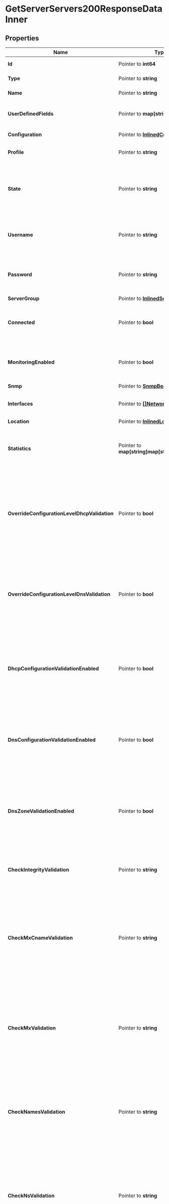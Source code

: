 # GetServerServers200ResponseDataInner

## Properties

Name | Type | Description | Notes
------------ | ------------- | ------------- | -------------
**Id** | Pointer to **int64** | The resource identifier. | [optional] 
**Type** | Pointer to **string** | The resource type. | [optional] 
**Name** | Pointer to **string** | The name of the resource. | [optional] 
**UserDefinedFields** | Pointer to **map[string]string** | User-defined fields set for the resource. | [optional] 
**Configuration** | Pointer to [**InlinedConfiguration**](InlinedConfiguration.md) |  | [optional] [readonly] 
**Profile** | Pointer to **string** | The profile of the server. | [optional] 
**State** | Pointer to **string** | The current state of the server, indicating whether the server is enabled or disabled. | [optional] 
**Username** | Pointer to **string** | The username used to authenticate with the server. | [optional] 
**Password** | Pointer to **string** | The password used to authenticate with the server. | [optional] 
**ServerGroup** | Pointer to [**InlinedServerGroup**](InlinedServerGroup.md) |  | [optional] 
**Connected** | Pointer to **bool** | Indicates whether the server is connected to Address Manager. | [optional] 
**MonitoringEnabled** | Pointer to **bool** | Indicates whether monitoring service is enabled on the server. | [optional] 
**Snmp** | Pointer to [**SnmpBean**](SnmpBean.md) |  | [optional] 
**Interfaces** | Pointer to [**[]NetworkInterface**](NetworkInterface.md) | The list of network interfaces of the server. | [optional] 
**Location** | Pointer to [**InlinedLocation**](InlinedLocation.md) |  | [optional] 
**Statistics** | Pointer to **map[string]map[string]interface{}** | Displays statistics information collected from the monitoring service. | [optional] [readonly] 
**OverrideConfigurationLevelDhcpValidation** | Pointer to **bool** | Indicates whether DHCP deployment validation settings configured at the configuration level are overridden at the server level. | [optional] 
**OverrideConfigurationLevelDnsValidation** | Pointer to **bool** | Indicates whether DNS deployment validation settings configured at the configuration level are overridden at the server level. | [optional] 
**DhcpConfigurationValidationEnabled** | Pointer to **bool** | Indicates whether the syntax of the dhcpd.conf file is validated prior to deployment from Address Manager. | [optional] 
**DnsConfigurationValidationEnabled** | Pointer to **bool** | Indicates whether the syntax of the named.conf file is validated prior to deployment from Address Manager. | [optional] 
**DnsZoneValidationEnabled** | Pointer to **bool** | Indicates whether the syntax of each DNS zone file is validated prior to deployment from Address Manager. | [optional] 
**CheckIntegrityValidation** | Pointer to **string** | The method for which the syntax checks of the DNS zone file is checked. | [optional] 
**CheckMxCnameValidation** | Pointer to **string** | Checks if MX records point to a CNAME record rather than an A or AAAA, and determines how Address Manager handles conditions found by the check. | [optional] 
**CheckMxValidation** | Pointer to **string** | Checks if MX records point to an IP address rather than an A or AAAA, and determines how Address Manager handles conditions found by the check. | [optional] 
**CheckNamesValidation** | Pointer to **string** | Checks the names within the DNS zone files and determines how Address Manager handles conditions found by the check. | [optional] 
**CheckNsValidation** | Pointer to **string** | Checks if NS records point to an IP address rather than an A or AAAA, and determines how Address Manager handles conditions found by the check. | [optional] 
**CheckSrvCnameValidation** | Pointer to **string** | Checks if SRV records point to a CNAME record rather than an A or AAAA, and determines how Address Manager handles conditions found by the check. | [optional] 
**CheckWildcardValidation** | Pointer to **string** | Checks for wildcards in zone names that don&#39;t appear as the last segment of a zone name, and determines how Address Manager handles conditions found by the check. | [optional] 
**PrivateAddress** | Pointer to **string** | The private IP address of the server. | [optional] 
**EncryptedNotificationsEnabled** | Pointer to **bool** | Indicates whether notifications are encrypted between Address Manager and the DNS/DHCP Server | [optional] 
**ManagementUrl** | Pointer to **string** | Specifies the management URL for an F5 LTM or GTM server. | [optional] 
**SelfIpAddress** | Pointer to **string** | Specifies the self URL for an F5 GTM server. | [optional] 
**HaBackboneEnabled** | Pointer to **bool** | Indicates whether a backbone is enabled between nodes of a high-availability pair. | [optional] 
**HaPingAddress** | Pointer to **string** | Sets the ping address of the high-availability pair. | [optional] 
**DhcpServicePrincipal** | Pointer to [**InlinedKerberosServicePrincipal**](InlinedKerberosServicePrincipal.md) |  | [optional] 
**DnsServicePrincipal** | Pointer to [**InlinedKerberosServicePrincipal**](InlinedKerberosServicePrincipal.md) |  | [optional] 
**DedicatedManagementEnabled** | Pointer to **bool** | Indicates whether dedicated management is enabled on the server. | [optional] 
**HaRole** | Pointer to **string** |  | [optional] [readonly] 
**HaPeerConnectionState** | Pointer to **string** |  | [optional] [readonly] 
**HaDiskState** | Pointer to **string** |  | [optional] [readonly] 
**HsmSupportEnabled** | Pointer to **bool** | Indicates whether HSM is enabled on the server. | [optional] 
**InterfaceRedundancyEnabled** | Pointer to **bool** | Indicates whether interface redundancy is enabled on the server. | [optional] 
**InheritedFields** | Pointer to **[]string** |  | [optional] [readonly] 
**Links** | Pointer to [**ResourceLinks**](ResourceLinks.md) |  | [optional] 

## Methods

### NewGetServerServers200ResponseDataInner

`func NewGetServerServers200ResponseDataInner() *GetServerServers200ResponseDataInner`

NewGetServerServers200ResponseDataInner instantiates a new GetServerServers200ResponseDataInner object
This constructor will assign default values to properties that have it defined,
and makes sure properties required by API are set, but the set of arguments
will change when the set of required properties is changed

### NewGetServerServers200ResponseDataInnerWithDefaults

`func NewGetServerServers200ResponseDataInnerWithDefaults() *GetServerServers200ResponseDataInner`

NewGetServerServers200ResponseDataInnerWithDefaults instantiates a new GetServerServers200ResponseDataInner object
This constructor will only assign default values to properties that have it defined,
but it doesn't guarantee that properties required by API are set

### GetId

`func (o *GetServerServers200ResponseDataInner) GetId() int64`

GetId returns the Id field if non-nil, zero value otherwise.

### GetIdOk

`func (o *GetServerServers200ResponseDataInner) GetIdOk() (*int64, bool)`

GetIdOk returns a tuple with the Id field if it's non-nil, zero value otherwise
and a boolean to check if the value has been set.

### SetId

`func (o *GetServerServers200ResponseDataInner) SetId(v int64)`

SetId sets Id field to given value.

### HasId

`func (o *GetServerServers200ResponseDataInner) HasId() bool`

HasId returns a boolean if a field has been set.

### GetType

`func (o *GetServerServers200ResponseDataInner) GetType() string`

GetType returns the Type field if non-nil, zero value otherwise.

### GetTypeOk

`func (o *GetServerServers200ResponseDataInner) GetTypeOk() (*string, bool)`

GetTypeOk returns a tuple with the Type field if it's non-nil, zero value otherwise
and a boolean to check if the value has been set.

### SetType

`func (o *GetServerServers200ResponseDataInner) SetType(v string)`

SetType sets Type field to given value.

### HasType

`func (o *GetServerServers200ResponseDataInner) HasType() bool`

HasType returns a boolean if a field has been set.

### GetName

`func (o *GetServerServers200ResponseDataInner) GetName() string`

GetName returns the Name field if non-nil, zero value otherwise.

### GetNameOk

`func (o *GetServerServers200ResponseDataInner) GetNameOk() (*string, bool)`

GetNameOk returns a tuple with the Name field if it's non-nil, zero value otherwise
and a boolean to check if the value has been set.

### SetName

`func (o *GetServerServers200ResponseDataInner) SetName(v string)`

SetName sets Name field to given value.

### HasName

`func (o *GetServerServers200ResponseDataInner) HasName() bool`

HasName returns a boolean if a field has been set.

### GetUserDefinedFields

`func (o *GetServerServers200ResponseDataInner) GetUserDefinedFields() map[string]string`

GetUserDefinedFields returns the UserDefinedFields field if non-nil, zero value otherwise.

### GetUserDefinedFieldsOk

`func (o *GetServerServers200ResponseDataInner) GetUserDefinedFieldsOk() (*map[string]string, bool)`

GetUserDefinedFieldsOk returns a tuple with the UserDefinedFields field if it's non-nil, zero value otherwise
and a boolean to check if the value has been set.

### SetUserDefinedFields

`func (o *GetServerServers200ResponseDataInner) SetUserDefinedFields(v map[string]string)`

SetUserDefinedFields sets UserDefinedFields field to given value.

### HasUserDefinedFields

`func (o *GetServerServers200ResponseDataInner) HasUserDefinedFields() bool`

HasUserDefinedFields returns a boolean if a field has been set.

### GetConfiguration

`func (o *GetServerServers200ResponseDataInner) GetConfiguration() InlinedConfiguration`

GetConfiguration returns the Configuration field if non-nil, zero value otherwise.

### GetConfigurationOk

`func (o *GetServerServers200ResponseDataInner) GetConfigurationOk() (*InlinedConfiguration, bool)`

GetConfigurationOk returns a tuple with the Configuration field if it's non-nil, zero value otherwise
and a boolean to check if the value has been set.

### SetConfiguration

`func (o *GetServerServers200ResponseDataInner) SetConfiguration(v InlinedConfiguration)`

SetConfiguration sets Configuration field to given value.

### HasConfiguration

`func (o *GetServerServers200ResponseDataInner) HasConfiguration() bool`

HasConfiguration returns a boolean if a field has been set.

### GetProfile

`func (o *GetServerServers200ResponseDataInner) GetProfile() string`

GetProfile returns the Profile field if non-nil, zero value otherwise.

### GetProfileOk

`func (o *GetServerServers200ResponseDataInner) GetProfileOk() (*string, bool)`

GetProfileOk returns a tuple with the Profile field if it's non-nil, zero value otherwise
and a boolean to check if the value has been set.

### SetProfile

`func (o *GetServerServers200ResponseDataInner) SetProfile(v string)`

SetProfile sets Profile field to given value.

### HasProfile

`func (o *GetServerServers200ResponseDataInner) HasProfile() bool`

HasProfile returns a boolean if a field has been set.

### GetState

`func (o *GetServerServers200ResponseDataInner) GetState() string`

GetState returns the State field if non-nil, zero value otherwise.

### GetStateOk

`func (o *GetServerServers200ResponseDataInner) GetStateOk() (*string, bool)`

GetStateOk returns a tuple with the State field if it's non-nil, zero value otherwise
and a boolean to check if the value has been set.

### SetState

`func (o *GetServerServers200ResponseDataInner) SetState(v string)`

SetState sets State field to given value.

### HasState

`func (o *GetServerServers200ResponseDataInner) HasState() bool`

HasState returns a boolean if a field has been set.

### GetUsername

`func (o *GetServerServers200ResponseDataInner) GetUsername() string`

GetUsername returns the Username field if non-nil, zero value otherwise.

### GetUsernameOk

`func (o *GetServerServers200ResponseDataInner) GetUsernameOk() (*string, bool)`

GetUsernameOk returns a tuple with the Username field if it's non-nil, zero value otherwise
and a boolean to check if the value has been set.

### SetUsername

`func (o *GetServerServers200ResponseDataInner) SetUsername(v string)`

SetUsername sets Username field to given value.

### HasUsername

`func (o *GetServerServers200ResponseDataInner) HasUsername() bool`

HasUsername returns a boolean if a field has been set.

### GetPassword

`func (o *GetServerServers200ResponseDataInner) GetPassword() string`

GetPassword returns the Password field if non-nil, zero value otherwise.

### GetPasswordOk

`func (o *GetServerServers200ResponseDataInner) GetPasswordOk() (*string, bool)`

GetPasswordOk returns a tuple with the Password field if it's non-nil, zero value otherwise
and a boolean to check if the value has been set.

### SetPassword

`func (o *GetServerServers200ResponseDataInner) SetPassword(v string)`

SetPassword sets Password field to given value.

### HasPassword

`func (o *GetServerServers200ResponseDataInner) HasPassword() bool`

HasPassword returns a boolean if a field has been set.

### GetServerGroup

`func (o *GetServerServers200ResponseDataInner) GetServerGroup() InlinedServerGroup`

GetServerGroup returns the ServerGroup field if non-nil, zero value otherwise.

### GetServerGroupOk

`func (o *GetServerServers200ResponseDataInner) GetServerGroupOk() (*InlinedServerGroup, bool)`

GetServerGroupOk returns a tuple with the ServerGroup field if it's non-nil, zero value otherwise
and a boolean to check if the value has been set.

### SetServerGroup

`func (o *GetServerServers200ResponseDataInner) SetServerGroup(v InlinedServerGroup)`

SetServerGroup sets ServerGroup field to given value.

### HasServerGroup

`func (o *GetServerServers200ResponseDataInner) HasServerGroup() bool`

HasServerGroup returns a boolean if a field has been set.

### GetConnected

`func (o *GetServerServers200ResponseDataInner) GetConnected() bool`

GetConnected returns the Connected field if non-nil, zero value otherwise.

### GetConnectedOk

`func (o *GetServerServers200ResponseDataInner) GetConnectedOk() (*bool, bool)`

GetConnectedOk returns a tuple with the Connected field if it's non-nil, zero value otherwise
and a boolean to check if the value has been set.

### SetConnected

`func (o *GetServerServers200ResponseDataInner) SetConnected(v bool)`

SetConnected sets Connected field to given value.

### HasConnected

`func (o *GetServerServers200ResponseDataInner) HasConnected() bool`

HasConnected returns a boolean if a field has been set.

### GetMonitoringEnabled

`func (o *GetServerServers200ResponseDataInner) GetMonitoringEnabled() bool`

GetMonitoringEnabled returns the MonitoringEnabled field if non-nil, zero value otherwise.

### GetMonitoringEnabledOk

`func (o *GetServerServers200ResponseDataInner) GetMonitoringEnabledOk() (*bool, bool)`

GetMonitoringEnabledOk returns a tuple with the MonitoringEnabled field if it's non-nil, zero value otherwise
and a boolean to check if the value has been set.

### SetMonitoringEnabled

`func (o *GetServerServers200ResponseDataInner) SetMonitoringEnabled(v bool)`

SetMonitoringEnabled sets MonitoringEnabled field to given value.

### HasMonitoringEnabled

`func (o *GetServerServers200ResponseDataInner) HasMonitoringEnabled() bool`

HasMonitoringEnabled returns a boolean if a field has been set.

### GetSnmp

`func (o *GetServerServers200ResponseDataInner) GetSnmp() SnmpBean`

GetSnmp returns the Snmp field if non-nil, zero value otherwise.

### GetSnmpOk

`func (o *GetServerServers200ResponseDataInner) GetSnmpOk() (*SnmpBean, bool)`

GetSnmpOk returns a tuple with the Snmp field if it's non-nil, zero value otherwise
and a boolean to check if the value has been set.

### SetSnmp

`func (o *GetServerServers200ResponseDataInner) SetSnmp(v SnmpBean)`

SetSnmp sets Snmp field to given value.

### HasSnmp

`func (o *GetServerServers200ResponseDataInner) HasSnmp() bool`

HasSnmp returns a boolean if a field has been set.

### GetInterfaces

`func (o *GetServerServers200ResponseDataInner) GetInterfaces() []NetworkInterface`

GetInterfaces returns the Interfaces field if non-nil, zero value otherwise.

### GetInterfacesOk

`func (o *GetServerServers200ResponseDataInner) GetInterfacesOk() (*[]NetworkInterface, bool)`

GetInterfacesOk returns a tuple with the Interfaces field if it's non-nil, zero value otherwise
and a boolean to check if the value has been set.

### SetInterfaces

`func (o *GetServerServers200ResponseDataInner) SetInterfaces(v []NetworkInterface)`

SetInterfaces sets Interfaces field to given value.

### HasInterfaces

`func (o *GetServerServers200ResponseDataInner) HasInterfaces() bool`

HasInterfaces returns a boolean if a field has been set.

### GetLocation

`func (o *GetServerServers200ResponseDataInner) GetLocation() InlinedLocation`

GetLocation returns the Location field if non-nil, zero value otherwise.

### GetLocationOk

`func (o *GetServerServers200ResponseDataInner) GetLocationOk() (*InlinedLocation, bool)`

GetLocationOk returns a tuple with the Location field if it's non-nil, zero value otherwise
and a boolean to check if the value has been set.

### SetLocation

`func (o *GetServerServers200ResponseDataInner) SetLocation(v InlinedLocation)`

SetLocation sets Location field to given value.

### HasLocation

`func (o *GetServerServers200ResponseDataInner) HasLocation() bool`

HasLocation returns a boolean if a field has been set.

### GetStatistics

`func (o *GetServerServers200ResponseDataInner) GetStatistics() map[string]map[string]interface{}`

GetStatistics returns the Statistics field if non-nil, zero value otherwise.

### GetStatisticsOk

`func (o *GetServerServers200ResponseDataInner) GetStatisticsOk() (*map[string]map[string]interface{}, bool)`

GetStatisticsOk returns a tuple with the Statistics field if it's non-nil, zero value otherwise
and a boolean to check if the value has been set.

### SetStatistics

`func (o *GetServerServers200ResponseDataInner) SetStatistics(v map[string]map[string]interface{})`

SetStatistics sets Statistics field to given value.

### HasStatistics

`func (o *GetServerServers200ResponseDataInner) HasStatistics() bool`

HasStatistics returns a boolean if a field has been set.

### GetOverrideConfigurationLevelDhcpValidation

`func (o *GetServerServers200ResponseDataInner) GetOverrideConfigurationLevelDhcpValidation() bool`

GetOverrideConfigurationLevelDhcpValidation returns the OverrideConfigurationLevelDhcpValidation field if non-nil, zero value otherwise.

### GetOverrideConfigurationLevelDhcpValidationOk

`func (o *GetServerServers200ResponseDataInner) GetOverrideConfigurationLevelDhcpValidationOk() (*bool, bool)`

GetOverrideConfigurationLevelDhcpValidationOk returns a tuple with the OverrideConfigurationLevelDhcpValidation field if it's non-nil, zero value otherwise
and a boolean to check if the value has been set.

### SetOverrideConfigurationLevelDhcpValidation

`func (o *GetServerServers200ResponseDataInner) SetOverrideConfigurationLevelDhcpValidation(v bool)`

SetOverrideConfigurationLevelDhcpValidation sets OverrideConfigurationLevelDhcpValidation field to given value.

### HasOverrideConfigurationLevelDhcpValidation

`func (o *GetServerServers200ResponseDataInner) HasOverrideConfigurationLevelDhcpValidation() bool`

HasOverrideConfigurationLevelDhcpValidation returns a boolean if a field has been set.

### GetOverrideConfigurationLevelDnsValidation

`func (o *GetServerServers200ResponseDataInner) GetOverrideConfigurationLevelDnsValidation() bool`

GetOverrideConfigurationLevelDnsValidation returns the OverrideConfigurationLevelDnsValidation field if non-nil, zero value otherwise.

### GetOverrideConfigurationLevelDnsValidationOk

`func (o *GetServerServers200ResponseDataInner) GetOverrideConfigurationLevelDnsValidationOk() (*bool, bool)`

GetOverrideConfigurationLevelDnsValidationOk returns a tuple with the OverrideConfigurationLevelDnsValidation field if it's non-nil, zero value otherwise
and a boolean to check if the value has been set.

### SetOverrideConfigurationLevelDnsValidation

`func (o *GetServerServers200ResponseDataInner) SetOverrideConfigurationLevelDnsValidation(v bool)`

SetOverrideConfigurationLevelDnsValidation sets OverrideConfigurationLevelDnsValidation field to given value.

### HasOverrideConfigurationLevelDnsValidation

`func (o *GetServerServers200ResponseDataInner) HasOverrideConfigurationLevelDnsValidation() bool`

HasOverrideConfigurationLevelDnsValidation returns a boolean if a field has been set.

### GetDhcpConfigurationValidationEnabled

`func (o *GetServerServers200ResponseDataInner) GetDhcpConfigurationValidationEnabled() bool`

GetDhcpConfigurationValidationEnabled returns the DhcpConfigurationValidationEnabled field if non-nil, zero value otherwise.

### GetDhcpConfigurationValidationEnabledOk

`func (o *GetServerServers200ResponseDataInner) GetDhcpConfigurationValidationEnabledOk() (*bool, bool)`

GetDhcpConfigurationValidationEnabledOk returns a tuple with the DhcpConfigurationValidationEnabled field if it's non-nil, zero value otherwise
and a boolean to check if the value has been set.

### SetDhcpConfigurationValidationEnabled

`func (o *GetServerServers200ResponseDataInner) SetDhcpConfigurationValidationEnabled(v bool)`

SetDhcpConfigurationValidationEnabled sets DhcpConfigurationValidationEnabled field to given value.

### HasDhcpConfigurationValidationEnabled

`func (o *GetServerServers200ResponseDataInner) HasDhcpConfigurationValidationEnabled() bool`

HasDhcpConfigurationValidationEnabled returns a boolean if a field has been set.

### GetDnsConfigurationValidationEnabled

`func (o *GetServerServers200ResponseDataInner) GetDnsConfigurationValidationEnabled() bool`

GetDnsConfigurationValidationEnabled returns the DnsConfigurationValidationEnabled field if non-nil, zero value otherwise.

### GetDnsConfigurationValidationEnabledOk

`func (o *GetServerServers200ResponseDataInner) GetDnsConfigurationValidationEnabledOk() (*bool, bool)`

GetDnsConfigurationValidationEnabledOk returns a tuple with the DnsConfigurationValidationEnabled field if it's non-nil, zero value otherwise
and a boolean to check if the value has been set.

### SetDnsConfigurationValidationEnabled

`func (o *GetServerServers200ResponseDataInner) SetDnsConfigurationValidationEnabled(v bool)`

SetDnsConfigurationValidationEnabled sets DnsConfigurationValidationEnabled field to given value.

### HasDnsConfigurationValidationEnabled

`func (o *GetServerServers200ResponseDataInner) HasDnsConfigurationValidationEnabled() bool`

HasDnsConfigurationValidationEnabled returns a boolean if a field has been set.

### GetDnsZoneValidationEnabled

`func (o *GetServerServers200ResponseDataInner) GetDnsZoneValidationEnabled() bool`

GetDnsZoneValidationEnabled returns the DnsZoneValidationEnabled field if non-nil, zero value otherwise.

### GetDnsZoneValidationEnabledOk

`func (o *GetServerServers200ResponseDataInner) GetDnsZoneValidationEnabledOk() (*bool, bool)`

GetDnsZoneValidationEnabledOk returns a tuple with the DnsZoneValidationEnabled field if it's non-nil, zero value otherwise
and a boolean to check if the value has been set.

### SetDnsZoneValidationEnabled

`func (o *GetServerServers200ResponseDataInner) SetDnsZoneValidationEnabled(v bool)`

SetDnsZoneValidationEnabled sets DnsZoneValidationEnabled field to given value.

### HasDnsZoneValidationEnabled

`func (o *GetServerServers200ResponseDataInner) HasDnsZoneValidationEnabled() bool`

HasDnsZoneValidationEnabled returns a boolean if a field has been set.

### GetCheckIntegrityValidation

`func (o *GetServerServers200ResponseDataInner) GetCheckIntegrityValidation() string`

GetCheckIntegrityValidation returns the CheckIntegrityValidation field if non-nil, zero value otherwise.

### GetCheckIntegrityValidationOk

`func (o *GetServerServers200ResponseDataInner) GetCheckIntegrityValidationOk() (*string, bool)`

GetCheckIntegrityValidationOk returns a tuple with the CheckIntegrityValidation field if it's non-nil, zero value otherwise
and a boolean to check if the value has been set.

### SetCheckIntegrityValidation

`func (o *GetServerServers200ResponseDataInner) SetCheckIntegrityValidation(v string)`

SetCheckIntegrityValidation sets CheckIntegrityValidation field to given value.

### HasCheckIntegrityValidation

`func (o *GetServerServers200ResponseDataInner) HasCheckIntegrityValidation() bool`

HasCheckIntegrityValidation returns a boolean if a field has been set.

### GetCheckMxCnameValidation

`func (o *GetServerServers200ResponseDataInner) GetCheckMxCnameValidation() string`

GetCheckMxCnameValidation returns the CheckMxCnameValidation field if non-nil, zero value otherwise.

### GetCheckMxCnameValidationOk

`func (o *GetServerServers200ResponseDataInner) GetCheckMxCnameValidationOk() (*string, bool)`

GetCheckMxCnameValidationOk returns a tuple with the CheckMxCnameValidation field if it's non-nil, zero value otherwise
and a boolean to check if the value has been set.

### SetCheckMxCnameValidation

`func (o *GetServerServers200ResponseDataInner) SetCheckMxCnameValidation(v string)`

SetCheckMxCnameValidation sets CheckMxCnameValidation field to given value.

### HasCheckMxCnameValidation

`func (o *GetServerServers200ResponseDataInner) HasCheckMxCnameValidation() bool`

HasCheckMxCnameValidation returns a boolean if a field has been set.

### GetCheckMxValidation

`func (o *GetServerServers200ResponseDataInner) GetCheckMxValidation() string`

GetCheckMxValidation returns the CheckMxValidation field if non-nil, zero value otherwise.

### GetCheckMxValidationOk

`func (o *GetServerServers200ResponseDataInner) GetCheckMxValidationOk() (*string, bool)`

GetCheckMxValidationOk returns a tuple with the CheckMxValidation field if it's non-nil, zero value otherwise
and a boolean to check if the value has been set.

### SetCheckMxValidation

`func (o *GetServerServers200ResponseDataInner) SetCheckMxValidation(v string)`

SetCheckMxValidation sets CheckMxValidation field to given value.

### HasCheckMxValidation

`func (o *GetServerServers200ResponseDataInner) HasCheckMxValidation() bool`

HasCheckMxValidation returns a boolean if a field has been set.

### GetCheckNamesValidation

`func (o *GetServerServers200ResponseDataInner) GetCheckNamesValidation() string`

GetCheckNamesValidation returns the CheckNamesValidation field if non-nil, zero value otherwise.

### GetCheckNamesValidationOk

`func (o *GetServerServers200ResponseDataInner) GetCheckNamesValidationOk() (*string, bool)`

GetCheckNamesValidationOk returns a tuple with the CheckNamesValidation field if it's non-nil, zero value otherwise
and a boolean to check if the value has been set.

### SetCheckNamesValidation

`func (o *GetServerServers200ResponseDataInner) SetCheckNamesValidation(v string)`

SetCheckNamesValidation sets CheckNamesValidation field to given value.

### HasCheckNamesValidation

`func (o *GetServerServers200ResponseDataInner) HasCheckNamesValidation() bool`

HasCheckNamesValidation returns a boolean if a field has been set.

### GetCheckNsValidation

`func (o *GetServerServers200ResponseDataInner) GetCheckNsValidation() string`

GetCheckNsValidation returns the CheckNsValidation field if non-nil, zero value otherwise.

### GetCheckNsValidationOk

`func (o *GetServerServers200ResponseDataInner) GetCheckNsValidationOk() (*string, bool)`

GetCheckNsValidationOk returns a tuple with the CheckNsValidation field if it's non-nil, zero value otherwise
and a boolean to check if the value has been set.

### SetCheckNsValidation

`func (o *GetServerServers200ResponseDataInner) SetCheckNsValidation(v string)`

SetCheckNsValidation sets CheckNsValidation field to given value.

### HasCheckNsValidation

`func (o *GetServerServers200ResponseDataInner) HasCheckNsValidation() bool`

HasCheckNsValidation returns a boolean if a field has been set.

### GetCheckSrvCnameValidation

`func (o *GetServerServers200ResponseDataInner) GetCheckSrvCnameValidation() string`

GetCheckSrvCnameValidation returns the CheckSrvCnameValidation field if non-nil, zero value otherwise.

### GetCheckSrvCnameValidationOk

`func (o *GetServerServers200ResponseDataInner) GetCheckSrvCnameValidationOk() (*string, bool)`

GetCheckSrvCnameValidationOk returns a tuple with the CheckSrvCnameValidation field if it's non-nil, zero value otherwise
and a boolean to check if the value has been set.

### SetCheckSrvCnameValidation

`func (o *GetServerServers200ResponseDataInner) SetCheckSrvCnameValidation(v string)`

SetCheckSrvCnameValidation sets CheckSrvCnameValidation field to given value.

### HasCheckSrvCnameValidation

`func (o *GetServerServers200ResponseDataInner) HasCheckSrvCnameValidation() bool`

HasCheckSrvCnameValidation returns a boolean if a field has been set.

### GetCheckWildcardValidation

`func (o *GetServerServers200ResponseDataInner) GetCheckWildcardValidation() string`

GetCheckWildcardValidation returns the CheckWildcardValidation field if non-nil, zero value otherwise.

### GetCheckWildcardValidationOk

`func (o *GetServerServers200ResponseDataInner) GetCheckWildcardValidationOk() (*string, bool)`

GetCheckWildcardValidationOk returns a tuple with the CheckWildcardValidation field if it's non-nil, zero value otherwise
and a boolean to check if the value has been set.

### SetCheckWildcardValidation

`func (o *GetServerServers200ResponseDataInner) SetCheckWildcardValidation(v string)`

SetCheckWildcardValidation sets CheckWildcardValidation field to given value.

### HasCheckWildcardValidation

`func (o *GetServerServers200ResponseDataInner) HasCheckWildcardValidation() bool`

HasCheckWildcardValidation returns a boolean if a field has been set.

### GetPrivateAddress

`func (o *GetServerServers200ResponseDataInner) GetPrivateAddress() string`

GetPrivateAddress returns the PrivateAddress field if non-nil, zero value otherwise.

### GetPrivateAddressOk

`func (o *GetServerServers200ResponseDataInner) GetPrivateAddressOk() (*string, bool)`

GetPrivateAddressOk returns a tuple with the PrivateAddress field if it's non-nil, zero value otherwise
and a boolean to check if the value has been set.

### SetPrivateAddress

`func (o *GetServerServers200ResponseDataInner) SetPrivateAddress(v string)`

SetPrivateAddress sets PrivateAddress field to given value.

### HasPrivateAddress

`func (o *GetServerServers200ResponseDataInner) HasPrivateAddress() bool`

HasPrivateAddress returns a boolean if a field has been set.

### GetEncryptedNotificationsEnabled

`func (o *GetServerServers200ResponseDataInner) GetEncryptedNotificationsEnabled() bool`

GetEncryptedNotificationsEnabled returns the EncryptedNotificationsEnabled field if non-nil, zero value otherwise.

### GetEncryptedNotificationsEnabledOk

`func (o *GetServerServers200ResponseDataInner) GetEncryptedNotificationsEnabledOk() (*bool, bool)`

GetEncryptedNotificationsEnabledOk returns a tuple with the EncryptedNotificationsEnabled field if it's non-nil, zero value otherwise
and a boolean to check if the value has been set.

### SetEncryptedNotificationsEnabled

`func (o *GetServerServers200ResponseDataInner) SetEncryptedNotificationsEnabled(v bool)`

SetEncryptedNotificationsEnabled sets EncryptedNotificationsEnabled field to given value.

### HasEncryptedNotificationsEnabled

`func (o *GetServerServers200ResponseDataInner) HasEncryptedNotificationsEnabled() bool`

HasEncryptedNotificationsEnabled returns a boolean if a field has been set.

### GetManagementUrl

`func (o *GetServerServers200ResponseDataInner) GetManagementUrl() string`

GetManagementUrl returns the ManagementUrl field if non-nil, zero value otherwise.

### GetManagementUrlOk

`func (o *GetServerServers200ResponseDataInner) GetManagementUrlOk() (*string, bool)`

GetManagementUrlOk returns a tuple with the ManagementUrl field if it's non-nil, zero value otherwise
and a boolean to check if the value has been set.

### SetManagementUrl

`func (o *GetServerServers200ResponseDataInner) SetManagementUrl(v string)`

SetManagementUrl sets ManagementUrl field to given value.

### HasManagementUrl

`func (o *GetServerServers200ResponseDataInner) HasManagementUrl() bool`

HasManagementUrl returns a boolean if a field has been set.

### GetSelfIpAddress

`func (o *GetServerServers200ResponseDataInner) GetSelfIpAddress() string`

GetSelfIpAddress returns the SelfIpAddress field if non-nil, zero value otherwise.

### GetSelfIpAddressOk

`func (o *GetServerServers200ResponseDataInner) GetSelfIpAddressOk() (*string, bool)`

GetSelfIpAddressOk returns a tuple with the SelfIpAddress field if it's non-nil, zero value otherwise
and a boolean to check if the value has been set.

### SetSelfIpAddress

`func (o *GetServerServers200ResponseDataInner) SetSelfIpAddress(v string)`

SetSelfIpAddress sets SelfIpAddress field to given value.

### HasSelfIpAddress

`func (o *GetServerServers200ResponseDataInner) HasSelfIpAddress() bool`

HasSelfIpAddress returns a boolean if a field has been set.

### GetHaBackboneEnabled

`func (o *GetServerServers200ResponseDataInner) GetHaBackboneEnabled() bool`

GetHaBackboneEnabled returns the HaBackboneEnabled field if non-nil, zero value otherwise.

### GetHaBackboneEnabledOk

`func (o *GetServerServers200ResponseDataInner) GetHaBackboneEnabledOk() (*bool, bool)`

GetHaBackboneEnabledOk returns a tuple with the HaBackboneEnabled field if it's non-nil, zero value otherwise
and a boolean to check if the value has been set.

### SetHaBackboneEnabled

`func (o *GetServerServers200ResponseDataInner) SetHaBackboneEnabled(v bool)`

SetHaBackboneEnabled sets HaBackboneEnabled field to given value.

### HasHaBackboneEnabled

`func (o *GetServerServers200ResponseDataInner) HasHaBackboneEnabled() bool`

HasHaBackboneEnabled returns a boolean if a field has been set.

### GetHaPingAddress

`func (o *GetServerServers200ResponseDataInner) GetHaPingAddress() string`

GetHaPingAddress returns the HaPingAddress field if non-nil, zero value otherwise.

### GetHaPingAddressOk

`func (o *GetServerServers200ResponseDataInner) GetHaPingAddressOk() (*string, bool)`

GetHaPingAddressOk returns a tuple with the HaPingAddress field if it's non-nil, zero value otherwise
and a boolean to check if the value has been set.

### SetHaPingAddress

`func (o *GetServerServers200ResponseDataInner) SetHaPingAddress(v string)`

SetHaPingAddress sets HaPingAddress field to given value.

### HasHaPingAddress

`func (o *GetServerServers200ResponseDataInner) HasHaPingAddress() bool`

HasHaPingAddress returns a boolean if a field has been set.

### GetDhcpServicePrincipal

`func (o *GetServerServers200ResponseDataInner) GetDhcpServicePrincipal() InlinedKerberosServicePrincipal`

GetDhcpServicePrincipal returns the DhcpServicePrincipal field if non-nil, zero value otherwise.

### GetDhcpServicePrincipalOk

`func (o *GetServerServers200ResponseDataInner) GetDhcpServicePrincipalOk() (*InlinedKerberosServicePrincipal, bool)`

GetDhcpServicePrincipalOk returns a tuple with the DhcpServicePrincipal field if it's non-nil, zero value otherwise
and a boolean to check if the value has been set.

### SetDhcpServicePrincipal

`func (o *GetServerServers200ResponseDataInner) SetDhcpServicePrincipal(v InlinedKerberosServicePrincipal)`

SetDhcpServicePrincipal sets DhcpServicePrincipal field to given value.

### HasDhcpServicePrincipal

`func (o *GetServerServers200ResponseDataInner) HasDhcpServicePrincipal() bool`

HasDhcpServicePrincipal returns a boolean if a field has been set.

### GetDnsServicePrincipal

`func (o *GetServerServers200ResponseDataInner) GetDnsServicePrincipal() InlinedKerberosServicePrincipal`

GetDnsServicePrincipal returns the DnsServicePrincipal field if non-nil, zero value otherwise.

### GetDnsServicePrincipalOk

`func (o *GetServerServers200ResponseDataInner) GetDnsServicePrincipalOk() (*InlinedKerberosServicePrincipal, bool)`

GetDnsServicePrincipalOk returns a tuple with the DnsServicePrincipal field if it's non-nil, zero value otherwise
and a boolean to check if the value has been set.

### SetDnsServicePrincipal

`func (o *GetServerServers200ResponseDataInner) SetDnsServicePrincipal(v InlinedKerberosServicePrincipal)`

SetDnsServicePrincipal sets DnsServicePrincipal field to given value.

### HasDnsServicePrincipal

`func (o *GetServerServers200ResponseDataInner) HasDnsServicePrincipal() bool`

HasDnsServicePrincipal returns a boolean if a field has been set.

### GetDedicatedManagementEnabled

`func (o *GetServerServers200ResponseDataInner) GetDedicatedManagementEnabled() bool`

GetDedicatedManagementEnabled returns the DedicatedManagementEnabled field if non-nil, zero value otherwise.

### GetDedicatedManagementEnabledOk

`func (o *GetServerServers200ResponseDataInner) GetDedicatedManagementEnabledOk() (*bool, bool)`

GetDedicatedManagementEnabledOk returns a tuple with the DedicatedManagementEnabled field if it's non-nil, zero value otherwise
and a boolean to check if the value has been set.

### SetDedicatedManagementEnabled

`func (o *GetServerServers200ResponseDataInner) SetDedicatedManagementEnabled(v bool)`

SetDedicatedManagementEnabled sets DedicatedManagementEnabled field to given value.

### HasDedicatedManagementEnabled

`func (o *GetServerServers200ResponseDataInner) HasDedicatedManagementEnabled() bool`

HasDedicatedManagementEnabled returns a boolean if a field has been set.

### GetHaRole

`func (o *GetServerServers200ResponseDataInner) GetHaRole() string`

GetHaRole returns the HaRole field if non-nil, zero value otherwise.

### GetHaRoleOk

`func (o *GetServerServers200ResponseDataInner) GetHaRoleOk() (*string, bool)`

GetHaRoleOk returns a tuple with the HaRole field if it's non-nil, zero value otherwise
and a boolean to check if the value has been set.

### SetHaRole

`func (o *GetServerServers200ResponseDataInner) SetHaRole(v string)`

SetHaRole sets HaRole field to given value.

### HasHaRole

`func (o *GetServerServers200ResponseDataInner) HasHaRole() bool`

HasHaRole returns a boolean if a field has been set.

### GetHaPeerConnectionState

`func (o *GetServerServers200ResponseDataInner) GetHaPeerConnectionState() string`

GetHaPeerConnectionState returns the HaPeerConnectionState field if non-nil, zero value otherwise.

### GetHaPeerConnectionStateOk

`func (o *GetServerServers200ResponseDataInner) GetHaPeerConnectionStateOk() (*string, bool)`

GetHaPeerConnectionStateOk returns a tuple with the HaPeerConnectionState field if it's non-nil, zero value otherwise
and a boolean to check if the value has been set.

### SetHaPeerConnectionState

`func (o *GetServerServers200ResponseDataInner) SetHaPeerConnectionState(v string)`

SetHaPeerConnectionState sets HaPeerConnectionState field to given value.

### HasHaPeerConnectionState

`func (o *GetServerServers200ResponseDataInner) HasHaPeerConnectionState() bool`

HasHaPeerConnectionState returns a boolean if a field has been set.

### GetHaDiskState

`func (o *GetServerServers200ResponseDataInner) GetHaDiskState() string`

GetHaDiskState returns the HaDiskState field if non-nil, zero value otherwise.

### GetHaDiskStateOk

`func (o *GetServerServers200ResponseDataInner) GetHaDiskStateOk() (*string, bool)`

GetHaDiskStateOk returns a tuple with the HaDiskState field if it's non-nil, zero value otherwise
and a boolean to check if the value has been set.

### SetHaDiskState

`func (o *GetServerServers200ResponseDataInner) SetHaDiskState(v string)`

SetHaDiskState sets HaDiskState field to given value.

### HasHaDiskState

`func (o *GetServerServers200ResponseDataInner) HasHaDiskState() bool`

HasHaDiskState returns a boolean if a field has been set.

### GetHsmSupportEnabled

`func (o *GetServerServers200ResponseDataInner) GetHsmSupportEnabled() bool`

GetHsmSupportEnabled returns the HsmSupportEnabled field if non-nil, zero value otherwise.

### GetHsmSupportEnabledOk

`func (o *GetServerServers200ResponseDataInner) GetHsmSupportEnabledOk() (*bool, bool)`

GetHsmSupportEnabledOk returns a tuple with the HsmSupportEnabled field if it's non-nil, zero value otherwise
and a boolean to check if the value has been set.

### SetHsmSupportEnabled

`func (o *GetServerServers200ResponseDataInner) SetHsmSupportEnabled(v bool)`

SetHsmSupportEnabled sets HsmSupportEnabled field to given value.

### HasHsmSupportEnabled

`func (o *GetServerServers200ResponseDataInner) HasHsmSupportEnabled() bool`

HasHsmSupportEnabled returns a boolean if a field has been set.

### GetInterfaceRedundancyEnabled

`func (o *GetServerServers200ResponseDataInner) GetInterfaceRedundancyEnabled() bool`

GetInterfaceRedundancyEnabled returns the InterfaceRedundancyEnabled field if non-nil, zero value otherwise.

### GetInterfaceRedundancyEnabledOk

`func (o *GetServerServers200ResponseDataInner) GetInterfaceRedundancyEnabledOk() (*bool, bool)`

GetInterfaceRedundancyEnabledOk returns a tuple with the InterfaceRedundancyEnabled field if it's non-nil, zero value otherwise
and a boolean to check if the value has been set.

### SetInterfaceRedundancyEnabled

`func (o *GetServerServers200ResponseDataInner) SetInterfaceRedundancyEnabled(v bool)`

SetInterfaceRedundancyEnabled sets InterfaceRedundancyEnabled field to given value.

### HasInterfaceRedundancyEnabled

`func (o *GetServerServers200ResponseDataInner) HasInterfaceRedundancyEnabled() bool`

HasInterfaceRedundancyEnabled returns a boolean if a field has been set.

### GetInheritedFields

`func (o *GetServerServers200ResponseDataInner) GetInheritedFields() []string`

GetInheritedFields returns the InheritedFields field if non-nil, zero value otherwise.

### GetInheritedFieldsOk

`func (o *GetServerServers200ResponseDataInner) GetInheritedFieldsOk() (*[]string, bool)`

GetInheritedFieldsOk returns a tuple with the InheritedFields field if it's non-nil, zero value otherwise
and a boolean to check if the value has been set.

### SetInheritedFields

`func (o *GetServerServers200ResponseDataInner) SetInheritedFields(v []string)`

SetInheritedFields sets InheritedFields field to given value.

### HasInheritedFields

`func (o *GetServerServers200ResponseDataInner) HasInheritedFields() bool`

HasInheritedFields returns a boolean if a field has been set.

### GetLinks

`func (o *GetServerServers200ResponseDataInner) GetLinks() ResourceLinks`

GetLinks returns the Links field if non-nil, zero value otherwise.

### GetLinksOk

`func (o *GetServerServers200ResponseDataInner) GetLinksOk() (*ResourceLinks, bool)`

GetLinksOk returns a tuple with the Links field if it's non-nil, zero value otherwise
and a boolean to check if the value has been set.

### SetLinks

`func (o *GetServerServers200ResponseDataInner) SetLinks(v ResourceLinks)`

SetLinks sets Links field to given value.

### HasLinks

`func (o *GetServerServers200ResponseDataInner) HasLinks() bool`

HasLinks returns a boolean if a field has been set.


[[Back to Model list]](../README.md#documentation-for-models) [[Back to API list]](../README.md#documentation-for-api-endpoints) [[Back to README]](../README.md)


